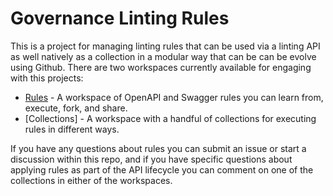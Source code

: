 # Governance Linting Rules
This is a project for managing linting rules that can be used via a linting API as well natively as a collection in a modular way that can be can be evolve using Github. There are two workspaces currently available for engaging with this projects:

- [Rules]() - A workspace of OpenAPI and Swagger rules you can learn from, execute, fork, and share.
- [Collections] - A workspace with a handful of collections for executing rules in different ways.

If you have any questions about rules you can submit an issue or start a discussion within this repo, and if you have specific questions about applying rules as part of the API lifecycle you can comment on one of the collections in either of the workspaces.